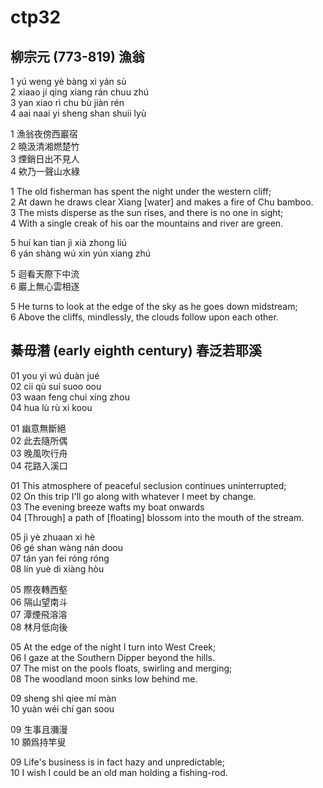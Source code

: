 # ctp32

## 柳宗元 (773-819) 漁翁

1 yú weng yè bàng xi yán sù  
2 xiaao jí qing xiang rán chuu zhú  
3 yan xiao rì chu bù jiàn rén  
4 aai naai yi sheng shan shuii lyù

1 漁翁夜傍西巖宿  
2 曉汲清湘燃楚竹  
3 煙銷日出不見人  
4 欸乃一聲山水綠

1 The old fisherman has spent the night under the western cliff;  
2 At dawn he draws clear Xiang [water] and makes a fire of Chu bamboo.  
3 The mists disperse as the sun rises, and there is no one in sight;  
4 With a single creak of his oar the mountains and river are green.

5 huí kan tian jì xià zhong liú  
6 yán shàng wú xin yún xiang zhú

5 迴看天際下中流  
6 巖上無心雲相逐

5 He turns to look at the edge of the sky as he goes down midstream;  
6 Above the cliffs, mindlessly, the clouds follow upon each other.

## 綦毋潛 (early eighth century) 春泛若耶溪

01 you yì wú duàn jué  
02 cii qù suí suoo oou  
03 waan feng chui xíng zhou  
04 hua lù rù xi koou

01 幽意無斷絕  
02 此去隨所偶  
03 晚風吹行舟  
04 花路入溪口

01 This atmosphere of peaceful seclusion continues uninterrupted;  
02 On this trip I'll go along with whatever I meet by change.  
03 The evening breeze wafts my boat onwards  
04 [Through] a path of [floating] blossom into the mouth of the stream.

05 jì yè zhuaan xi hè  
06 gé shan wàng nán doou  
07 tán yan fei róng róng  
08 lín yuè di xiàng hòu

05 際夜轉西壑  
06 隔山望南斗  
07 潭煙飛溶溶  
08 林月低向後

05 At the edge of the night I turn into West Creek;  
06 I gaze at the Southern Dipper beyond the hills.  
07 The mist on the pools floats, swirling and merging;  
08 The woodland moon sinks low behind me.

09 sheng shì qiee mí màn  
10 yuàn wéi chí gan soou

09 生事且瀰漫  
10 願爲持竿叟

09 Life's business is in fact hazy and unpredictable;  
10 I wish I could be an old man holding a fishing-rod.

